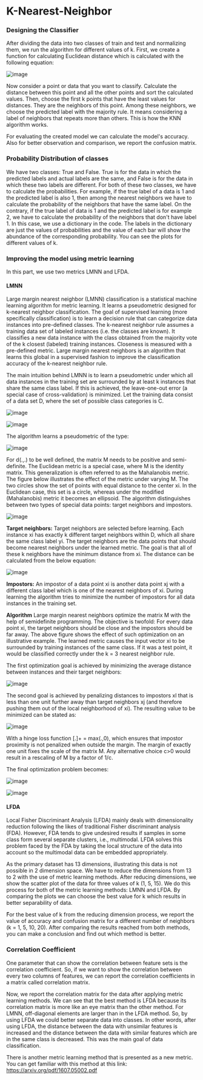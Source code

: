 # K-Nearest-Neighbor

### Designing the Classifier
After dividing the data into two classes of train and test and normalizing them, we run the algorithm for different values of k. First, we create a function for calculating Euclidean distance which is calculated with the following equation:

![image](https://user-images.githubusercontent.com/125180530/218412785-02c739a1-d074-4def-8809-8743d538d113.png)

Now consider a point or data that you want to classify. Calculate the distance between this point and all the other points and sort the calculated values. Then, choose the first k points that have the least values for distances. They are the neighbors of this point. Among these neighbors, we choose the predicted label with the majority rule. It means considering a label of neighbors that repeats more than others. This is how the KNN algorithm works.

For evaluating the created model we can calculate the model's accuracy. Also for better observation and comparison, we report the confusion matrix. 

### Probability Distribution of classes
We have two classes: True and False. True is for the data in which the predicted labels and actual labels are the same, and False is for the data in which these two labels are different. For both of these two classes, we have to calculate the probabilities. For example, if the true label of a data is 1 and the predicted label is also 1, then among the nearest neighbors we have to calculate the probability of the neighbors that have the same label. On the contrary, if the true label of data is 1 and the predicted label is for example 2, we have to calculate the probability of the neighbors that don't have label 1. In this case, we use a dictionary in the code. The labels in the dictionary are just the values of probabilities and the value of each bar will show the abundance of the corresponding probability. You can see the plots for different values of k. 

### Improving the model using metric learning
In this part, we use two metrics LMNN and LFDA. 

#### **LMNN**
Large margin nearest neighbor (LMNN) classification is a statistical machine learning algorithm for metric learning. It learns a pseudometric designed for k-nearest neighbor classification. The goal of supervised learning (more specifically classification) is to learn a decision rule that can categorize data instances into pre-defined classes. The k-nearest neighbor rule assumes a training data set of labeled instances (i.e. the classes are known). It classifies a new data instance with the class obtained from the majority vote of the k closest (labeled) training instances. Closeness is measured with a pre-defined metric. Large margin nearest neighbors is an algorithm that learns this global in a supervised fashion to improve the classification accuracy of the k-nearest neighbor rule.

The main intuition behind LMNN is to learn a pseudometric under which all data instances in the training set are surrounded by at least k instances that share the same class label. If this is achieved, the leave-one-out error (a special case of cross-validation) is minimized. Let the training data consist of a data set D, where the set of possible class categories is C.

![image](https://user-images.githubusercontent.com/125180530/218716264-bbfc3067-e910-4e70-8bfa-cf6298a4043d.png)

![image](https://user-images.githubusercontent.com/125180530/218716348-049c1b77-1840-4373-b376-e8604b77f5fb.png)

The algorithm learns a pseudometric of the type:

![image](https://user-images.githubusercontent.com/125180530/218716546-9c40e6a4-a0fc-4487-99b4-766575534265.png)

For d(.,.) to be well defined, the matrix M needs to be positive and semi-definite. The Euclidean metric is a special case, where M is the identity matrix. This generalization is often referred to as the Mahalanobis metric. The figure below illustrates the effect of the metric under varying M. The two circles show the set of points with equal distance to the center xi. In the Euclidean case, this set is a circle, whereas under the modified (Mahalanobis) metric it becomes an ellipsoid. The algorithm distinguishes between two types of special data points: target neighbors and impostors.

![image](https://user-images.githubusercontent.com/125180530/218737289-96b9dcca-9163-4089-b3ca-f13b5fc3f620.png)

**Target neighbors:** Target neighbors are selected before learning. Each instance xi has exactly k different target neighbors within D, which all share the same class label yi. The target neighbors are the data points that should become nearest neighbors under the learned metric. The goal is that all of these k neighbors have the minimum distance from xi. The distance can be calculated from the below equation:

![image](https://user-images.githubusercontent.com/125180530/218735353-b5b661c2-3d7e-4138-87c0-e381d85e6f91.png)

**Impostors:** An impostor of a data point xi is another data point xj with a different class label which is one of the nearest neighbors of xi. During learning the algorithm tries to minimize the number of impostors for all data instances in the training set.

**Algorithm** 
Large margin nearest neighbors optimize the matrix M with the help of semidefinite programming. The objective is twofold: For every data point xi, the target neighbors should be close and the impostors should be far away. The above figure shows the effect of such optimization on an illustrative example. The learned metric causes the input vector xi to be surrounded by training instances of the same class. If it was a test point, it would be classified correctly under the k = 3 nearest neighbor rule. 

The first optimization goal is achieved by minimizing the average distance between instances and their target neighbors:

![image](https://user-images.githubusercontent.com/125180530/218737810-8708989e-859d-4005-b546-c4fab9eeffed.png)

The second goal is achieved by penalizing distances to impostors xl that is less than one unit further away than target neighbors xj (and therefore pushing them out of the local neighborhood of xi). The resulting value to be minimized can be stated as:

![image](https://user-images.githubusercontent.com/125180530/218738141-145b3559-cbef-411d-b572-d186080be0ce.png)

With a hinge loss function [.]+ = max(.,0), which ensures that impostor proximity is not penalized when outside the margin. The margin of exactly one unit fixes the scale of the matrix M. Any alternative choice c>0 would result in a rescaling of M by a factor of 1/c.

The final optimization problem becomes:

![image](https://user-images.githubusercontent.com/125180530/218738625-c0635e0b-ec3a-4295-bd0b-810864ce4494.png)

![image](https://user-images.githubusercontent.com/125180530/218739338-82f36bb5-8e33-4ca6-aa1b-5dcc83e0c044.png)

#### **LFDA**
Local Fisher Discriminant Analysis (LFDA) mainly deals with dimensionality reduction following the likes of traditional Fisher discriminant analysis (FDA). However, FDA tends to give undesired results if samples in some class form several separate clusters, i.e., multimodal. LFDA solves this problem faced by the FDA by taking the local structure of the data into account so the multimodal data can be embedded appropriately.

As the primary dataset has 13 dimensions, illustrating this data is not possible in 2 dimension space. We have to reduce the dimensions from 13 to 2 with the use of metric learning methods. After reducing dimensions, we show the scatter plot of the data for three values of k (1, 5, 15). We do this process for both of the metric learning methods: LMNN and LFDA. By comparing the plots we can choose the best value for k which results in better separability of data. 

ّFor the best value of k from the reducing dimension process, we report the value of accuracy and confusion matrix for a different number of neighbors (k = 1, 5, 10, 20). After comparing the results reached from both methods, you can make a conclusion and find out which method is better. 

### Correlation Coefficient
One parameter that can show the correlation between feature sets is the correlation coefficient. So, if we want to show the correlation between every two columns of features, we can report the correlation coefficients in a matrix called correlation matrix. 

Now, we report the correlation matrix for the data after applying metric learning methods. We can see that the best method is LFDA because its correlation matrix is more like an eye matrix than the other method. For LMNN, off-diagonal elements are larger than in the LFDA method. So, by using LFDA we could better separate data into classes. In other words, after using LFDA, the distance between the data with unsimilar features is increased and the distance between the data with similar features which are in the same class is decreased. This was the main goal of data classification. 

There is another metric learning method that is presented as a new metric. You can get familiar with this method at this link: https://arxiv.org/pdf/1607.05002.pdf
